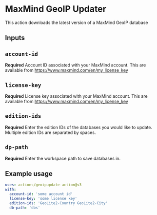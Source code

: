 # MaxMind GeoIP Updater

This action downloads the latest version of a MaxMind GeoIP database

## Inputs

## `account-id`

**Required** Account ID associated with your MaxMind account. This are available from https://www.maxmind.com/en/my_license_key

## `license-key`

**Required** License key associated with your MaxMind account. This are available from https://www.maxmind.com/en/my_license_key

## `edition-ids`

**Required** Enter the edition IDs of the databases you would like to update. Multiple edition IDs are separated by spaces.

## `dp-path`

**Required** Enter the workspace path to save databases in.

## Example usage
```yaml
uses: actions/geoipupdate-action@v3
with:
  account-id: 'some account id'
  license-key: 'some license key'
  edition-ids: 'GeoLite2-Country GeoLite2-City'
  db-path: 'dbs'
```
